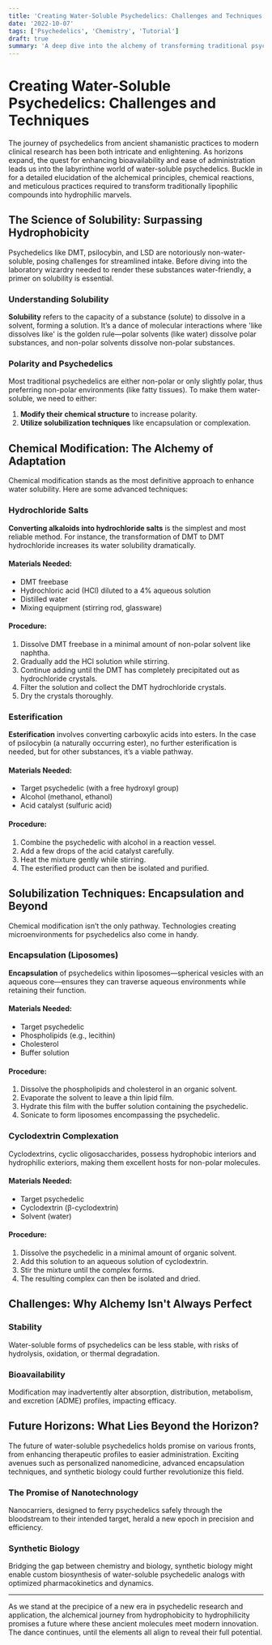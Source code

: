 ```yaml
---
title: 'Creating Water-Soluble Psychedelics: Challenges and Techniques'
date: '2022-10-07'
tags: ['Psychedelics', 'Chemistry', 'Tutorial']
draft: true
summary: 'A deep dive into the alchemy of transforming traditional psychedelics into bioavailable, water-soluble forms.'
---
```


# Creating Water-Soluble Psychedelics: Challenges and Techniques

The journey of psychedelics from ancient shamanistic practices to modern clinical research has been both intricate and enlightening. As horizons expand, the quest for enhancing bioavailability and ease of administration leads us into the labyrinthine world of water-soluble psychedelics. Buckle in for a detailed elucidation of the alchemical principles, chemical reactions, and meticulous practices required to transform traditionally lipophilic compounds into hydrophilic marvels.

## The Science of Solubility: Surpassing Hydrophobicity

Psychedelics like DMT, psilocybin, and LSD are notoriously non-water-soluble, posing challenges for streamlined intake. Before diving into the laboratory wizardry needed to render these substances water-friendly, a primer on solubility is essential.

### Understanding Solubility

**Solubility** refers to the capacity of a substance (solute) to dissolve in a solvent, forming a solution. It’s a dance of molecular interactions where 'like dissolves like' is the golden rule—polar solvents (like water) dissolve polar substances, and non-polar solvents dissolve non-polar substances.

### Polarity and Psychedelics

Most traditional psychedelics are either non-polar or only slightly polar, thus preferring non-polar environments (like fatty tissues). To make them water-soluble, we need to either:

1. **Modify their chemical structure** to increase polarity.
2. **Utilize solubilization techniques** like encapsulation or complexation.

## Chemical Modification: The Alchemy of Adaptation

Chemical modification stands as the most definitive approach to enhance water solubility. Here are some advanced techniques:

### Hydrochloride Salts

**Converting alkaloids into hydrochloride salts** is the simplest and most reliable method. For instance, the transformation of DMT to DMT hydrochloride increases its water solubility dramatically.

#### Materials Needed:
- DMT freebase
- Hydrochloric acid (HCl) diluted to a 4% aqueous solution
- Distilled water
- Mixing equipment (stirring rod, glassware)

#### Procedure:
1. Dissolve DMT freebase in a minimal amount of non-polar solvent like naphtha.
2. Gradually add the HCl solution while stirring.
3. Continue adding until the DMT has completely precipitated out as hydrochloride crystals.
4. Filter the solution and collect the DMT hydrochloride crystals.
5. Dry the crystals thoroughly.

### Esterification

**Esterification** involves converting carboxylic acids into esters. In the case of psilocybin (a naturally occurring ester), no further esterification is needed, but for other substances, it’s a viable pathway.

#### Materials Needed:
- Target psychedelic (with a free hydroxyl group)
- Alcohol (methanol, ethanol)
- Acid catalyst (sulfuric acid)

#### Procedure:
1. Combine the psychedelic with alcohol in a reaction vessel.
2. Add a few drops of the acid catalyst carefully.
3. Heat the mixture gently while stirring.
4. The esterified product can then be isolated and purified.

## Solubilization Techniques: Encapsulation and Beyond

Chemical modification isn’t the only pathway. Technologies creating microenvironments for psychedelics also come in handy.

### Encapsulation (Liposomes)

**Encapsulation** of psychedelics within liposomes—spherical vesicles with an aqueous core—ensures they can traverse aqueous environments while retaining their function.

#### Materials Needed:
- Target psychedelic
- Phospholipids (e.g., lecithin)
- Cholesterol
- Buffer solution

#### Procedure:
1. Dissolve the phospholipids and cholesterol in an organic solvent.
2. Evaporate the solvent to leave a thin lipid film.
3. Hydrate this film with the buffer solution containing the psychedelic.
4. Sonicate to form liposomes encompassing the psychedelic.

### Cyclodextrin Complexation

Cyclodextrins, cyclic oligosaccharides, possess hydrophobic interiors and hydrophilic exteriors, making them excellent hosts for non-polar molecules.

#### Materials Needed:
- Target psychedelic
- Cyclodextrin (β-cyclodextrin)
- Solvent (water)

#### Procedure:
1. Dissolve the psychedelic in a minimal amount of organic solvent.
2. Add this solution to an aqueous solution of cyclodextrin.
3. Stir the mixture until the complex forms.
4. The resulting complex can then be isolated and dried.

## Challenges: Why Alchemy Isn't Always Perfect

### Stability

Water-soluble forms of psychedelics can be less stable, with risks of hydrolysis, oxidation, or thermal degradation.

### Bioavailability

Modification may inadvertently alter absorption, distribution, metabolism, and excretion (ADME) profiles, impacting efficacy.

## Future Horizons: What Lies Beyond the Horizon?

The future of water-soluble psychedelics holds promise on various fronts, from enhancing therapeutic profiles to easier administration. Exciting avenues such as personalized nanomedicine, advanced encapsulation techniques, and synthetic biology could further revolutionize this field.

### The Promise of Nanotechnology

Nanocarriers, designed to ferry psychedelics safely through the bloodstream to their intended target, herald a new epoch in precision and efficiency.

### Synthetic Biology

Bridging the gap between chemistry and biology, synthetic biology might enable custom biosynthesis of water-soluble psychedelic analogs with optimized pharmacokinetics and dynamics.

---

As we stand at the precipice of a new era in psychedelic research and application, the alchemical journey from hydrophobicity to hydrophilicity promises a future where these ancient molecules meet modern innovation. The dance continues, until the elements all align to reveal their full potential.